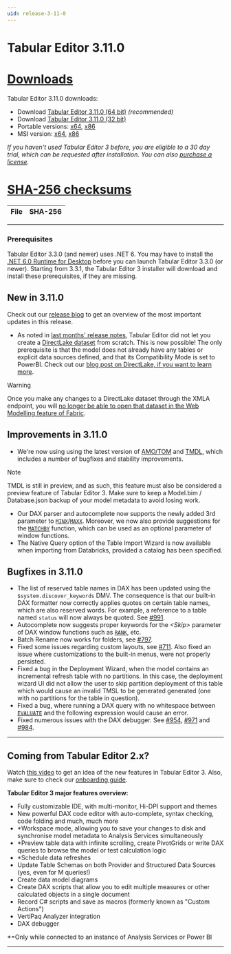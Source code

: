 ```yaml
---
uid: release-3-11-0
---
```

# Tabular Editor 3.11.0

# [**Downloads**](#tab/downloads)

Tabular Editor 3.11.0 downloads:

- Download [Tabular Editor 3.11.0 (64 bit)](https://cdn.tabulareditor.com/files/TabularEditor.3.11.0.Installer.x64.exe) *(recommended)*
- Download [Tabular Editor 3.11.0 (32 bit)](https://cdn.tabulareditor.com/files/TabularEditor.3.11.0.Installer.x86.exe)
- Portable versions: [x64](https://cdn.tabulareditor.com/files/TabularEditor.3.11.0.x64.zip), [x86](https://cdn.tabulareditor.com/files/TabularEditor.3.11.0.x86.zip)
- MSI version: [x64](https://cdn.tabulareditor.com/files/TabularEditor.3.11.0.x64.msi), [x86](https://cdn.tabulareditor.com/files/TabularEditor.3.11.0.x86.msi)

*If you haven't used Tabular Editor 3 before, you are eligible to a 30 day trial, which can be requested after installation. You can also [purchase a license](https://tabulareditor.com/licensing).*

# [**SHA-256 checksums**](#tab/checksums)

| File | SHA-256 |
| -- | -- |

***

### Prerequisites

Tabular Editor 3.3.0 (and newer) uses .NET 6. You may have to install the [.NET 6.0 Runtime for Desktop](https://dotnet.microsoft.com/en-us/download/dotnet/6.0/runtime) before you can launch Tabular Editor 3.3.0 (or newer). Starting from 3.3.1, the Tabular Editor 3 installer will download and install these prerequisites, if they are missing.

## New in 3.11.0

Check out our [release blog]() to get an overview of the most important updates in this release.

- As noted in [last months' release notes](xref:release-3-10-1), Tabular Editor did not let you create a [DirectLake dataset](https://learn.microsoft.com/en-us/power-bi/enterprise/directlake-overview) from scratch. This is now possible! The only prerequisite is that the model does not already have any tables or explicit data sources defined, and that its Compatibility Mode is set to PowerBI. Check out our [blog post on DirectLake, if you want to learn more](https://blog.tabulareditor.com/2023/08/23/fabric-direct-lake-dataset/).

> [!WARNING]
> Once you make any changes to a DirectLake dataset through the XMLA endpoint, you will [no longer be able to open that dataset in the Web Modelling feature of Fabric](https://learn.microsoft.com/en-us/power-bi/enterprise/directlake-overview#enable-xmla-read-write:~:text=Direct%20Lake%20datasets%20created%20or%20modified%20by%20using%20XMLA%2Dbased%20tools%20cannot%20be%20opened%20in%20the%20Web%20modelling%20feature.).

## Improvements in 3.11.0

- We're now using using the latest version of [AMO/TOM](https://www.nuget.org/packages/Microsoft.AnalysisServices.NetCore.retail.amd64/) and [TMDL](https://www.nuget.org/packages/Microsoft.AnalysisServices.Tabular.Tmdl.NetCore.retail.amd64), which includes a number of bugfixes and stability improvements.

> [!NOTE]
> TMDL is still in preview, and as such, this feature must also be considered a preview feature of Tabular Editor 3. Make sure to keep a Model.bim / Database.json backup of your model metadata to avoid losing work.

- Our DAX parser and autocomplete now supports the newly added 3rd parameter to [`MINX`](https://dax.guide/minx)/[`MAXX`](https://dax.guide/maxx). Moreover, we now also provide suggestions for the [`MATCHBY`](https://dax.guide/matchby) function, which can be used as an optional parameter of window functions.
- The Native Query option of the Table Import Wizard is now available when importing from Databricks, provided a catalog has been specified.

## Bugfixes in 3.11.0

- The list of reserved table names in DAX has been updated using the `$system.discover_keywords` DMV. The consequence is that our built-in DAX formatter now correctly applies quotes on certain table names, which are also reserved words. For example, a reference to a table named `status` will now always be quoted. See [#991](https://github.com/TabularEditor/TabularEditor3/issues/991).
- Autocomplete now suggests proper keywords for the *&lt;Skip&gt;* parameter of DAX window functions such as [`RANK`](https://dax.guide), etc.
- Batch Rename now works for folders, see [#797](https://github.com/TabularEditor/TabularEditor3/issues/797).
- Fixed some issues regarding custom layouts, see [#711](https://github.com/TabularEditor/TabularEditor3/issues/711). Also fixed an issue where customizations to the built-in menus, were not properly persisted.
- Fixed a bug in the Deployment Wizard, when the model contains an incremental refresh table with no partitions. In this case, the deployment wizard UI did not allow the user to skip partition deployment of this table which would cause an invalid TMSL to be generated generated (one with no partitions for the table in question).
- Fixed a bug, where running a DAX query with no whitespace between [`EVALUATE`](https://dax.guide) and the following expression would cause an error.
- Fixed numerous issues with the DAX debugger. See [#954](https://github.com/TabularEditor/TabularEditor3/issues/954), [#971](https://github.com/TabularEditor/TabularEditor3/issues/971) and [#984](https://github.com/TabularEditor/TabularEditor3/issues/984).

---
## Coming from Tabular Editor 2.x?

Watch [this video](https://www.youtube.com/watch?v=pt3DdcjfImY) to get an idea of the new features in Tabular Editor 3. Also, make sure to check our [onboarding guide](https://docs.tabulareditor.com/onboarding/index.html).

**Tabular Editor 3 major features overview:**
- Fully customizable IDE, with multi-monitor, Hi-DPI support and themes
- New powerful DAX code editor with auto-complete, syntax checking, code folding and much, much more
- *Workspace mode, allowing you to save your changes to disk and synchronise model metadata to Analysis Services simultaneously
- *Preview table data with infinite scrolling, create PivotGrids or write DAX queries to browse the model or test calculation logic
- *Schedule data refreshes
- Update Table Schemas on both Provider and Structured Data Sources (yes, even for M queries!)
- Create data model diagrams
- Create DAX scripts that allow you to edit multiple measures or other calculated objects in a single document
- Record C# scripts and save as macros (formerly known as "Custom Actions")
- VertiPaq Analyzer integration
- DAX debugger

*=Only while connected to an instance of Analysis Services or Power BI

---

